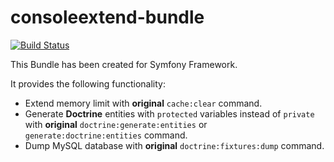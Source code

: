 # consoleextend-bundle

[![Build Status](https://travis-ci.org/skillberto/consoleextend-bundle.svg?branch=master)](https://travis-ci.org/skillberto/consoleextend-bundle)

This Bundle has been created for Symfony Framework.

It provides the following functionality:
* Extend memory limit with **original** `cache:clear` command.
* Generate **Doctrine** entities with `protected` variables instead of `private` with **original** `doctrine:generate:entities` or `generate:doctrine:entities` command.
* Dump MySQL database with **original** `doctrine:fixtures:dump` command.



